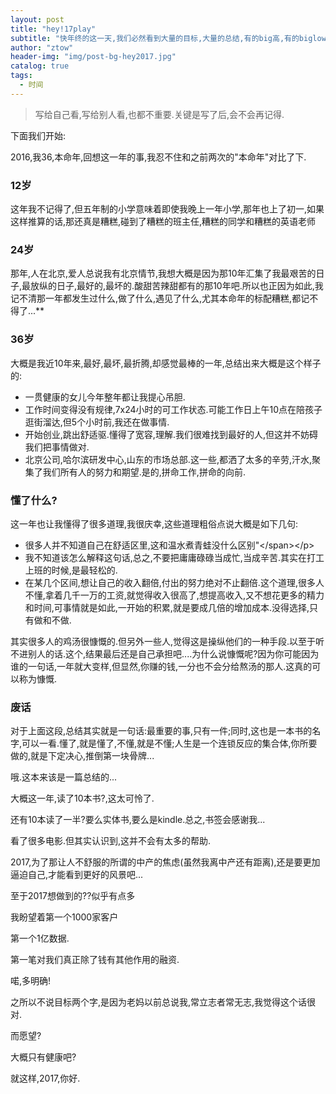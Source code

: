 ```yaml
---
layout: post
title: "hey!17play"
subtitle: "快年终的这一天,我们必然看到大量的目标,大量的总结,有的big高,有的biglow的...不过其实问题都不大."
author: "ztow"
header-img: "img/post-bg-hey2017.jpg"
catalog: true
tags:
  - 时间
---
```

> 写给自己看,写给别人看,也都不重要.关键是写了后,会不会再记得.

下面我们开始:

2016,我36,本命年,回想这一年的事,我忍不住和之前两次的"本命年"对比了下.
### 12岁
这年我不记得了,但五年制的小学意味着即使我晚上一年小学,那年也上了初一,如果这样推算的话,那还真是糟糕,碰到了糟糕的班主任,糟糕的同学和糟糕的英语老师

### 24岁
那年,人在北京,爱人总说我有北京情节,我想大概是因为那10年汇集了我最艰苦的日子,最放纵的日子,最好的,最坏的.酸甜苦辣甜都有的那10年吧.所以也正因为如此,我记不清那一年都发生过什么,做了什么,遇见了什么,尤其本命年的标配糟糕,都记不得了...** 
### 36岁
大概是我近10年来,最好,最坏,最折腾,却感觉最棒的一年,总结出来大概是这个样子的:
- 一贯健康的女儿今年整年都让我提心吊胆.
- 工作时间变得没有规律,7x24小时的可工作状态.可能工作日上午10点在陪孩子逛街溜达,但5个小时前,我还在做事情.
- 开始创业,跳出舒适驱.懂得了宽容,理解.我们很难找到最好的人,但这并不妨碍我们把事情做对.
- 北京公司,哈尔滨研发中心,山东的市场总部.这一些,都洒了太多的辛劳,汗水,聚集了我们所有人的努力和期望.是的,拼命工作,拼命的向前.

### 懂了什么?
这一年也让我懂得了很多道理,我很庆幸,这些道理粗俗点说大概是如下几句:
- 很多人并不知道自己在舒适区里,这和温水煮青蛙没什么区别"\</span\>\</p\>
- 我不知道该怎么解释这句话,总之,不要把庸庸碌碌当成忙,当成辛苦.其实在打工上班的时候,是最轻松的.
- 在某几个区间,想让自己的收入翻倍,付出的努力绝对不止翻倍.这个道理,很多人不懂,拿着几千一万的工资,就觉得收入很高了,想提高收入,又不想花更多的精力和时间,可事情就是如此,一开始的积累,就是要成几倍的增加成本.没得选择,只有做和不做.


其实很多人的鸡汤很慷慨的.但另外一些人,觉得这是操纵他们的一种手段.以至于听不进别人的话.这个,结果最后还是自己承担吧....为什么说慷慨呢?因为你可能因为谁的一句话,一年就大变样,但显然,你赚的钱,一分也不会分给熬汤的那人.这真的可以称为慷慨.

### 废话
对于上面这段,总结其实就是一句话:最重要的事,只有一件;同时,这也是一本书的名字,可以一看.懂了,就是懂了,不懂,就是不懂;人生是一个连锁反应的集合体,你所要做的,就是下定决心,推倒第一块骨牌...

哦.这本来该是一篇总结的...

大概这一年,读了10本书?,这太可怜了.

还有10本读了一半?要么实体书,要么是kindle.总之,书签会感谢我...

看了很多电影.但其实认识到,这并不会有太多的帮助.

2017,为了那让人不舒服的所谓的中产的焦虑(虽然我离中产还有距离),还是要更加逼迫自己,才能看到更好的风景吧...

至于2017想做到的??似乎有点多

我盼望着第一个1000家客户

第一个1亿数据.

第一笔对我们真正除了钱有其他作用的融资.

喏,多明确!

之所以不说目标两个字,是因为老妈以前总说我,常立志者常无志,我觉得这个话很对.

而愿望?

大概只有健康吧?

就这样,2017,你好.